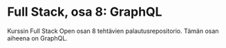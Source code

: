 # Full Stack, osa 8: GraphQL

Kurssin Full Stack Open osan 8 tehtävien palautusrepositorio. Tämän osan aiheena on GraphQL.
